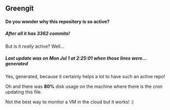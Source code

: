 ## Greengit

#### Do you wonder why this repository is so active?

##### After all it has 3362 commits!

But is it *really* active? Well...

##### Last update was on Mon Jul 1 at 2:25:01 when those lines were... generated

Yes, generated, because it certainly helps a lot to have such an active repo!

Oh and there was **80%** disk usage on the machine
where there is the cron updating this file.

Not the best way to monitor a VM in the cloud but it works! :)
